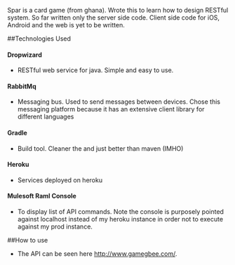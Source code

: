 
Spar is a card game (from ghana). Wrote this to learn how to design RESTful system. So far written only the server side code. Client side code for iOS, Android and the web is yet to be written.

##Technologies Used
#### Dropwizard 
* RESTful web service for java. Simple and easy to use.

#### RabbitMq
* Messaging bus. Used to send messages between devices. Chose this messaging platform because it has an extensive client library for different languages

#### Gradle
* Build tool. Cleaner the and just better than maven (IMHO)

#### Heroku
* Services deployed on heroku

#### Mulesoft Raml Console
* To display list of API commands. Note the console is purposely pointed against localhost instead of my heroku instance in order not to execute against my prod instance.  

##How to use
* The API can be seen here http://www.gamegbee.com/. 

